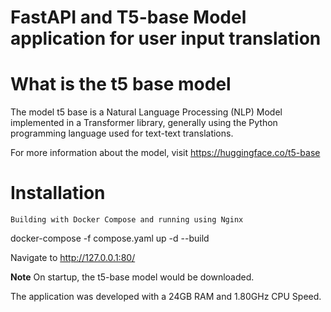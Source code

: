 # FastAPI and T5-base Model application for user input translation

# What is the t5 base model
The model t5 base is a Natural Language Processing
(NLP) Model implemented in a Transformer library,
generally using the Python programming language used for text-text translations.

For more information about the model, visit https://huggingface.co/t5-base

# Installation
```
Building with Docker Compose and running using Nginx
```

docker-compose -f compose.yaml up -d --build

Navigate to http://127.0.0.1:80/

**Note** On startup, the t5-base model would be downloaded.

The application was developed with a 24GB RAM and 1.80GHz CPU Speed.